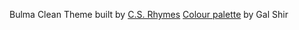 Bulma Clean Theme built by [C.S. Rhymes](https://www.csrhymes.com)
[Colour palette](https://colorhunt.co/palette/179373) by Gal Shir